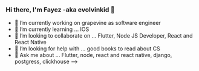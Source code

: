 ### Hi there, I'm Fayez -aka evolvinkid 👋
	
- 🔭 I’m currently working on grapevine as software engineer
- 🌱 I’m currently learning ... IOS 
- 👯 I’m looking to collaborate on ... Flutter, Node JS Developer, React and React Native
- 🤔 I’m looking for help with ... good books to read about CS
- 💬 Ask me about ... Flutter, node, react and react native, django, postgress, clickhouse 
-->




[website]: https://www.instagram.com/evolving_kid/
[evolvingkid]: https://github.com/evolvingkid
